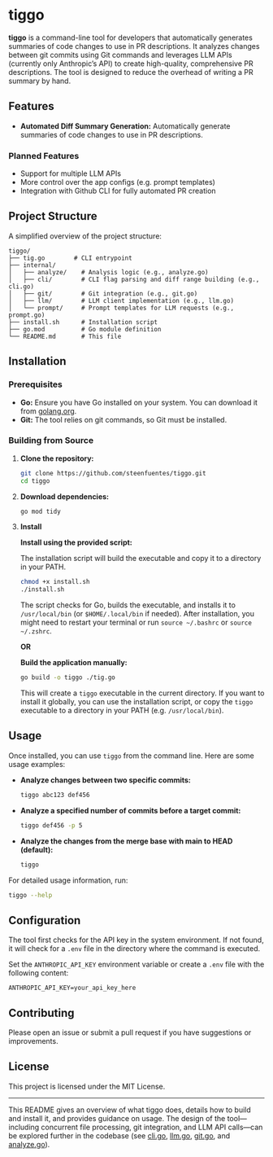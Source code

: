 # tiggo

**tiggo** is a command-line tool for developers that automatically generates summaries of code changes to use in PR descriptions. It analyzes changes between git commits using Git commands and leverages LLM APIs (currently only Anthropic’s API) to create high-quality, comprehensive PR descriptions. The tool is designed to reduce the overhead of writing a PR summary by hand.

## Features

- **Automated Diff Summary Generation:** Automatically generate summaries of code changes to use in PR descriptions.

### Planned Features

- Support for multiple LLM APIs
- More control over the app configs (e.g. prompt templates)
- Integration with Github CLI for fully automated PR creation

## Project Structure

A simplified overview of the project structure:

```
tiggo/
├── tig.go        # CLI entrypoint
├── internal/
│   ├── analyze/    # Analysis logic (e.g., analyze.go)
│   ├── cli/        # CLI flag parsing and diff range building (e.g., cli.go)
│   ├── git/        # Git integration (e.g., git.go)
│   ├── llm/        # LLM client implementation (e.g., llm.go)
│   └── prompt/     # Prompt templates for LLM requests (e.g., prompt.go)
├── install.sh      # Installation script
├── go.mod          # Go module definition
└── README.md       # This file
```

## Installation

### Prerequisites

- **Go:** Ensure you have Go installed on your system. You can download it from [golang.org](https://golang.org/doc/install).
- **Git:** The tool relies on git commands, so Git must be installed.

### Building from Source

1. **Clone the repository:**

   ```bash
   git clone https://github.com/steenfuentes/tiggo.git
   cd tiggo
   ```

2. **Download dependencies:**

   ```bash
   go mod tidy
   ```

3. **Install**

   **Install using the provided script:**

   The installation script will build the executable and copy it to a directory in your PATH.

   ```bash
   chmod +x install.sh
   ./install.sh
   ```

   The script checks for Go, builds the executable, and installs it to `/usr/local/bin` (or `$HOME/.local/bin` if needed). After installation, you might need to restart your terminal or run `source ~/.bashrc` or `source ~/.zshrc`.

   **OR**

   **Build the application manually:**

   ```bash
   go build -o tiggo ./tig.go
   ```

   This will create a `tiggo` executable in the current directory.
   If you want to install it globally, you can use the installation
   script, or copy the `tiggo` executable to a directory in your PATH (e.g. `/usr/local/bin`).

## Usage

Once installed, you can use `tiggo` from the command line. Here are some usage examples:

- **Analyze changes between two specific commits:**

  ```bash
  tiggo abc123 def456
  ```

- **Analyze a specified number of commits before a target commit:**

  ```bash
  tiggo def456 -p 5
  ```

- **Analyze the changes from the merge base with main to HEAD (default):**

  ```bash
  tiggo
  ```

For detailed usage information, run:

```bash
tiggo --help
```

## Configuration

The tool first checks for the API key in the system environment. If not found, it will check for a `.env` file in the directory where the command is executed.

Set the `ANTHROPIC_API_KEY` environment variable or create a `.env` file with the following content:

```dotenv
ANTHROPIC_API_KEY=your_api_key_here
```

## Contributing

 Please open an issue or submit a pull request if you have suggestions or improvements.

## License

This project is licensed under the MIT License.

---

This README gives an overview of what tiggo does, details how to build and install it, and provides guidance on usage. The design of the tool—including concurrent file processing, git integration, and LLM API calls—can be explored further in the codebase (see [cli.go](./internal/cli/cli.go), [llm.go](./internal/llm/llm.go), [git.go](./internal/git/git.go), and [analyze.go](./internal/analyze/analyze.go)).